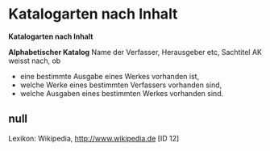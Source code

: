 # Katalogarten nach Inhalt

**Katalogarten nach Inhalt**

**Alphabetischer Katalog**
Name der Verfasser, Herausgeber etc, Sachtitel
AK weisst nach, ob
* eine bestimmte Ausgabe eines Werkes vorhanden ist, 
* welche Werke eines bestimmten Verfassers vorhanden sind, 
* welche Ausgaben eines bestimmten Werkes vorhanden sind.


## null

Lexikon: Wikipedia, http://www.wikipedia.de [ID 12]

